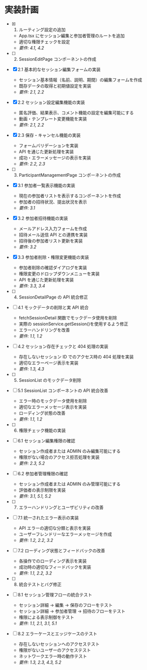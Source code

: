 # 実装計画

- [x] 1. ルーティング設定の追加

  - App.tsx にセッション編集と参加者管理のルートを追加
  - 適切な権限チェックを設定
  - _要件: 4.1, 4.2_

- [ ] 2. SessionEditPage コンポーネントの作成
- [x] 2.1 基本的なセッション編集フォームの実装

  - セッション基本情報（名前、説明、期間）の編集フォームを作成
  - 既存データの取得と初期値設定を実装
  - _要件: 2.1, 2.2_

- [x] 2.2 セッション設定編集機能の実装

  - 匿名評価、結果表示、コメント機能の設定を編集可能にする
  - 動画・テンプレート変更機能を実装
  - _要件: 2.1, 2.2_

- [x] 2.3 保存・キャンセル機能の実装

  - フォームバリデーションを実装
  - API を通じた更新処理を実装
  - 成功・エラーメッセージの表示を実装
  - _要件: 2.2, 2.3_

- [ ] 3. ParticipantManagementPage コンポーネントの作成
- [x] 3.1 参加者一覧表示機能の実装

  - 現在の参加者リストを表示するコンポーネントを作成
  - 参加者の招待状況、提出状況を表示
  - _要件: 3.1_

- [x] 3.2 参加者招待機能の実装

  - メールアドレス入力フォームを作成
  - 招待メール送信 API との連携を実装
  - 招待後の参加者リスト更新を実装
  - _要件: 3.2_

- [x] 3.3 参加者削除・権限変更機能の実装

  - 参加者削除の確認ダイアログを実装
  - 権限変更のドロップダウンメニューを実装
  - API を通じた更新処理を実装
  - _要件: 3.3, 3.4_

- [ ] 4. SessionDetailPage の API 統合修正
- [ ] 4.1 モックデータの削除と実 API 統合

  - fetchSessionDetail 関数でモックデータ使用を削除
  - 実際の sessionService.getSession()を使用するよう修正
  - エラーハンドリングを改善
  - _要件: 1.1, 1.2_

- [ ] 4.2 セッション存在チェックと 404 処理の実装

  - 存在しないセッション ID でのアクセス時の 404 処理を実装
  - 適切なエラーページ表示を実装
  - _要件: 1.3, 4.3_

- [ ] 5. SessionList のモックデータ削除
- [ ] 5.1 SessionList コンポーネントの API 統合改善

  - エラー時のモックデータ使用を削除
  - 適切なエラーメッセージ表示を実装
  - ローディング状態の改善
  - _要件: 1.1, 1.2_

- [ ] 6. 権限チェック機能の実装
- [ ] 6.1 セッション編集権限の確認

  - セッション作成者または ADMIN のみ編集可能にする
  - 権限がない場合のアクセス拒否処理を実装
  - _要件: 2.3, 5.2_

- [ ] 6.2 参加者管理権限の確認

  - セッション作成者または ADMIN のみ管理可能にする
  - 評価者の表示制限を実装
  - _要件: 3.1, 5.1, 5.2_

- [ ] 7. エラーハンドリングとユーザビリティの改善
- [ ] 7.1 統一されたエラー表示の実装

  - API エラーの適切な分類と表示を実装
  - ユーザーフレンドリーなエラーメッセージを作成
  - _要件: 1.2, 2.2, 3.2_

- [ ] 7.2 ローディング状態とフィードバックの改善

  - 各操作でのローディング表示を実装
  - 成功時の適切なフィードバックを実装
  - _要件: 1.1, 2.2, 3.2_

- [ ] 8. 統合テストとバグ修正
- [ ] 8.1 セッション管理フローの統合テスト

  - セッション詳細 → 編集 → 保存のフローをテスト
  - セッション詳細 → 参加者管理 → 招待のフローをテスト
  - 権限による表示制御をテスト
  - _要件: 1.1, 2.1, 3.1, 5.1_

- [ ] 8.2 エラーケースとエッジケースのテスト
  - 存在しないセッションへのアクセステスト
  - 権限がないユーザーのアクセステスト
  - ネットワークエラー時の動作テスト
  - _要件: 1.3, 2.3, 4.3, 5.2_
